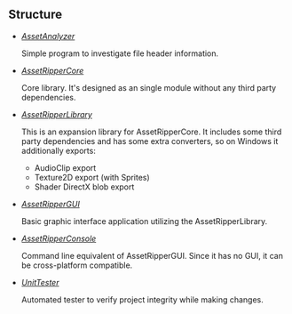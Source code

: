 ## Structure

* [*AssetAnalyzer*](../AssetAnalyzer/README.md)

   Simple program to investigate file header information.

* [*AssetRipperCore*](../AssetRipperCore/README.md)

   Core library. It's designed as an single module without any third party dependencies.
   
* [*AssetRipperLibrary*](../AssetRipperLibrary/README.md)

   This is an expansion library for AssetRipperCore. It includes some third party dependencies and has some extra converters, so on Windows it additionally exports:
   * AudioClip export
   * Texture2D export (with Sprites)
   * Shader DirectX blob export

* [*AssetRipperGUI*](../AssetRipperGUI/README.md)

   Basic graphic interface application utilizing the AssetRipperLibrary.
   
* [*AssetRipperConsole*](../AssetRipperConsole/README.md)

   Command line equivalent of AssetRipperGUI. Since it has no GUI, it can be cross-platform compatible.
   
* [*UnitTester*](../UnitTester/README.md)

   Automated tester to verify project integrity while making changes.